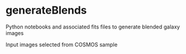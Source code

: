 # generateBlends

Python notebooks and associated fits files to generate blended galaxy images 

Input images selected from COSMOS sample

